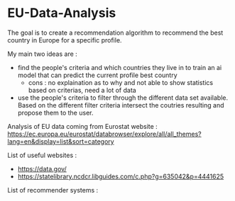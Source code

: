 # EU-Data-Analysis
The goal is to create a recommendation algorithm to recommend the best country in Europe for a specific profile.

My main two ideas are :
- find the people's criteria and which countries they live in to train an ai model that can predict the current profile best country
   * cons : no explaination as to why and not able to show statistics based on criterias, need a lot of data
- use the people's criteria to filter through the different data set available. Based on the different filter criteria intersect the coutries resulting and propose them to the user. 

Analysis of EU data coming from Eurostat website : https://ec.europa.eu/eurostat/databrowser/explore/all/all_themes?lang=en&display=list&sort=category

List of useful websites :
 - https://data.gov/
 - https://statelibrary.ncdcr.libguides.com/c.php?g=635042&p=4441625

List of recommender systems :
